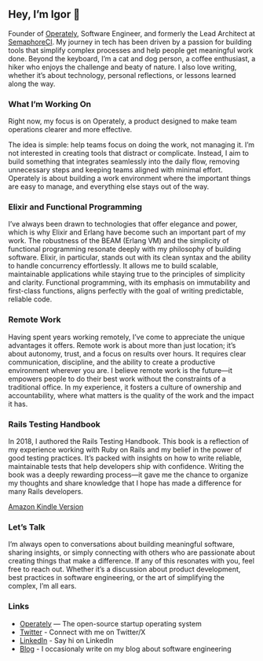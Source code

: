## Hey, I’m Igor 👋

Founder of [Operately](github.com/operately/operately), Software Engineer, and formerly the Lead 
Architect at [SemaphoreCI](https://semaphoreci.com). My journey in tech has been driven by a passion 
for building tools that simplify complex processes and help people get meaningful work done. Beyond 
the keyboard, I’m a cat and dog person, a coffee enthusiast, a hiker who enjoys the challenge and 
beaty of nature. I also love writing, whether it’s about technology, personal reflections, or 
lessons learned along the way.

### What I’m Working On

Right now, my focus is on Operately, a product designed to make team operations clearer and more effective. 

The idea is simple: help teams focus on doing the work, not managing it. I’m not interested in creating 
tools that distract or complicate. Instead, I aim to build something that integrates seamlessly into 
the daily flow, removing unnecessary steps and keeping teams aligned with minimal effort. Operately 
is about building a work environment where the important things are easy to manage, and everything 
else stays out of the way.

### Elixir and Functional Programming

I’ve always been drawn to technologies that offer elegance and power, which is why Elixir and 
Erlang have become such an important part of my work. The robustness of the BEAM (Erlang VM) 
and the simplicity of functional programming resonate deeply with my philosophy of building 
software. Elixir, in particular, stands out with its clean syntax and the ability to handle 
concurrency effortlessly. It allows me to build scalable, maintainable applications while staying 
true to the principles of simplicity and clarity. Functional programming, with its emphasis 
on immutability and first-class functions, aligns perfectly with the goal of writing 
predictable, reliable code.

### Remote Work

Having spent years working remotely, I’ve come to appreciate the unique advantages it offers. 
Remote work is about more than just location; it’s about autonomy, trust, and a focus on results 
over hours. It requires clear communication, discipline, and the ability to create a productive
environment wherever you are. I believe remote work is the future—it empowers people to do 
their best work without the constraints of a traditional office. In my experience, it fosters 
a culture of ownership and accountability, where what matters is the quality of the work 
and the impact it has.

### Rails Testing Handbook

In 2018, I authored the Rails Testing Handbook. This book is a reflection of my experience 
working with Ruby on Rails and my belief in the power of good testing practices. It’s packed 
with insights on how to write reliable, maintainable tests that help developers ship with 
confidence. Writing the book was a deeply rewarding process—it gave me the chance to organize 
my thoughts and share knowledge that I hope has made a difference for many Rails developers.

[Amazon Kindle Version](https://www.amazon.com/dp/B07DKFYS1Q)

### Let’s Talk

I’m always open to conversations about building meaningful software, sharing insights, or simply 
connecting with others who are passionate about creating things that make a difference. If any of this 
resonates with you, feel free to reach out. Whether it’s a discussion about product development, 
best practices in software engineering, or the art of simplifying the complex, I’m all ears.

### Links

- [Operately](github.com/operately/operately) — The open-source startup operating system
- [Twitter](https://x.com/igor_sarcevic) - Connect with me on Twitter/X
- [LinkedIn](https://www.linkedin.com/in/igorsarcevic) - Say hi on LinkedIn
- [Blog](https://morningcoffee.io) - I occasionaly write on my blog about software engineering
